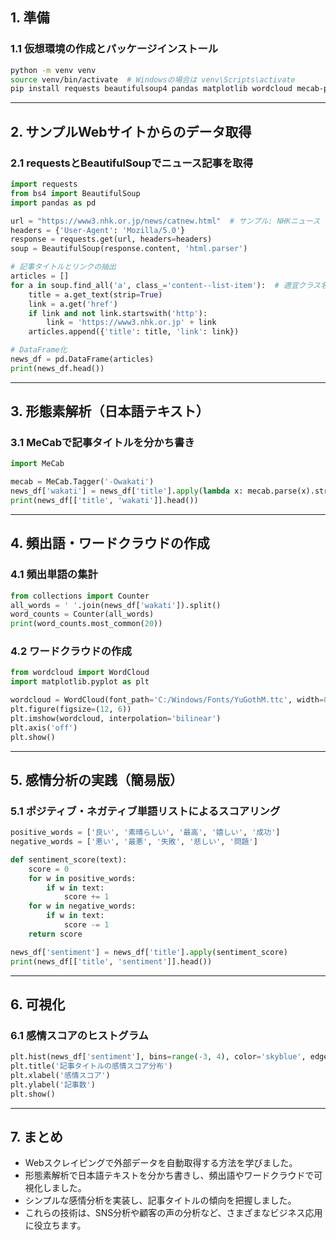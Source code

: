 
## 1. 準備

### 1.1 仮想環境の作成とパッケージインストール

```bash
python -m venv venv
source venv/bin/activate  # Windowsの場合は venv\Scripts\activate
pip install requests beautifulsoup4 pandas matplotlib wordcloud mecab-python3 nltk
```

---

## 2. サンプルWebサイトからのデータ取得

### 2.1 requestsとBeautifulSoupでニュース記事を取得

```python
import requests
from bs4 import BeautifulSoup
import pandas as pd

url = "https://www3.nhk.or.jp/news/catnew.html"  # サンプル: NHKニュース（実際は適宜変更）
headers = {'User-Agent': 'Mozilla/5.0'}
response = requests.get(url, headers=headers)
soup = BeautifulSoup(response.content, 'html.parser')

# 記事タイトルとリンクの抽出
articles = []
for a in soup.find_all('a', class_='content--list-item'):  # 適宜クラス名を調整
    title = a.get_text(strip=True)
    link = a.get('href')
    if link and not link.startswith('http'):
        link = 'https://www3.nhk.or.jp' + link
    articles.append({'title': title, 'link': link})

# DataFrame化
news_df = pd.DataFrame(articles)
print(news_df.head())
```

---

## 3. 形態素解析（日本語テキスト）

### 3.1 MeCabで記事タイトルを分かち書き

```python
import MeCab

mecab = MeCab.Tagger('-Owakati')
news_df['wakati'] = news_df['title'].apply(lambda x: mecab.parse(x).strip())
print(news_df[['title', 'wakati']].head())
```

---

## 4. 頻出語・ワードクラウドの作成

### 4.1 頻出単語の集計

```python
from collections import Counter
all_words = ' '.join(news_df['wakati']).split()
word_counts = Counter(all_words)
print(word_counts.most_common(20))
```

### 4.2 ワードクラウドの作成

```python
from wordcloud import WordCloud
import matplotlib.pyplot as plt

wordcloud = WordCloud(font_path='C:/Windows/Fonts/YuGothM.ttc', width=800, height=400, background_color='white').generate(' '.join(all_words))
plt.figure(figsize=(12, 6))
plt.imshow(wordcloud, interpolation='bilinear')
plt.axis('off')
plt.show()
```

---

## 5. 感情分析の実践（簡易版）

### 5.1 ポジティブ・ネガティブ単語リストによるスコアリング

```python
positive_words = ['良い', '素晴らしい', '最高', '嬉しい', '成功']
negative_words = ['悪い', '最悪', '失敗', '悲しい', '問題']

def sentiment_score(text):
    score = 0
    for w in positive_words:
        if w in text:
            score += 1
    for w in negative_words:
        if w in text:
            score -= 1
    return score

news_df['sentiment'] = news_df['title'].apply(sentiment_score)
print(news_df[['title', 'sentiment']].head())
```

---

## 6. 可視化

### 6.1 感情スコアのヒストグラム

```python
plt.hist(news_df['sentiment'], bins=range(-3, 4), color='skyblue', edgecolor='black')
plt.title('記事タイトルの感情スコア分布')
plt.xlabel('感情スコア')
plt.ylabel('記事数')
plt.show()
```

---

## 7. まとめ

- Webスクレイピングで外部データを自動取得する方法を学びました。
- 形態素解析で日本語テキストを分かち書きし、頻出語やワードクラウドで可視化しました。
- シンプルな感情分析を実装し、記事タイトルの傾向を把握しました。
- これらの技術は、SNS分析や顧客の声の分析など、さまざまなビジネス応用に役立ちます。

